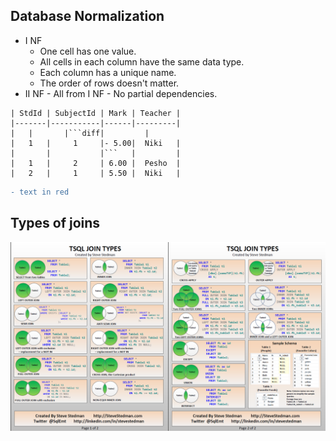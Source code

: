 ## Database Normalization

  - I NF
    - One cell has one value.
    - All cells in each column have the same data type.
    - Each column has a unique name.
    - The order of rows doesn't matter.
   - II NF
    - All from I NF
    - No partial dependencies.
     

	| StdId | SubjectId | Mark | Teacher |
	|-------|-----------|------|---------|
	|	|	    |```diff|         |
	|   1   |     1     |- 5.00|  Niki   |  
	|       |           |```   |         |
	|   1   |     2     | 6.00 |  Pesho  |  
	|   2   |     1     | 5.50 |  Niki   |  
	
```diff 
- text in red 
```


## Types of joins

![Types of Joins](T-SQL%20Joins.png "Types of Joins")
